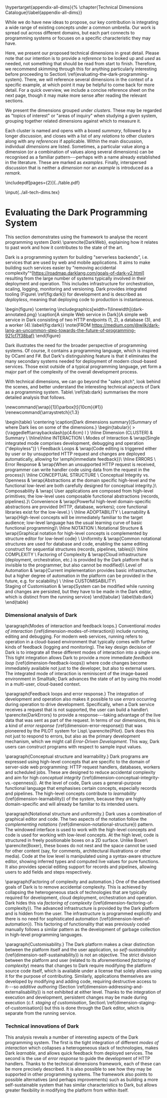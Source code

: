 \hypertarget{appendix-all-dims}{%
\chapter{Technical Dimensions Catalogue}\label{appendix-all-dims}}

While we do have new ideas to propose, our key contribution is integrating a wide range of existing concepts under a common umbrella. Our work is spread out across different domains, but each part connects to programming systems or focuses on a specific characteristic they may have.

Here, we present our proposed technical dimensions in great detail. Please note that our intention is to provide a *reference* to be looked up and *used* as needed, not something that should be read from start to finish. Therefore, we recommend skimming through this for anything particularly interesting before proceeding to Section\ \ref{evaluating-the-dark-programming-system}. There, we will reference several dimensions in the context of a specific example, at which point it may be helpful to come back for more detail. For a quick overview, we include a concise reference sheet on the next page, though it may make more sense after reading the relevant sections.

We present the dimensions grouped under *clusters*. These may be regarded as "topics of interest" or "areas of inquiry" when studying a given system, grouping together related dimensions against which to measure it.

Each cluster is named and opens with a boxed *summary*, followed by a longer *discussion*, and closes with a list of any *relations* to other clusters along with any *references* if applicable. Within the main discussion, individual *dimensions* are listed. Sometimes, a particular value along a dimension (or a combination of values along several dimensions) can be recognised as a familiar pattern---perhaps with a name already established in the literature. These are marked as *examples*. Finally, interspersed discussion that is neither a *dimension* nor an *example* is introduced as a *remark*.

\includepdf[pages={2}]{../table.pdf}

\input{../all-tech-dims.tex}

# Evaluating the Dark Programming System
This section demonstrates using the framework to analyse the recent programming system *Dark*\ \parencite{DarkWeb}, explaining how it relates to past work and how it contributes to the state of the art.

Dark is a programming system for building "serverless backends", i.e. services that are used by web and mobile applications. It aims to make building such services easier by "removing accidental complexity"^[https://roadmap.darklang.com/goals-of-dark-v2.html] resulting from the large number of systems typically involved in their deployment and operation. This includes infrastructure for orchestration, scaling, logging, monitoring and versioning. Dark provides integrated tooling (Figure\ \ref{fig:dark}) for development and is described as _deployless_, meaning that deploying code to production is instantaneous.

\begin{figure}
  \centering
  \includegraphics[width=1\linewidth]{dark-annotated.png}
  \caption[A simple Web service in Dark]{A simple web service in Dark consisting of two HTTP endpoints (1, 2), a database (3), and a worker (4).\label{fig:dark}}
  \note{FROM https://medium.com/@wilk/dark-lang-an-uncommon-step-towards-the-future-of-programming-921cf7f38baf}
\end{figure}

Dark illustrates the need for the broader perspective of programming systems. Of course, it contains a programming language, which is inspired by OCaml and F#. But Dark's distinguishing feature is that it eliminates the many secondary systems needed for deployment of modern cloud-based services. Those exist outside of a typical programming language, yet form a major part of the complexity of the overall development process.

With technical dimensions, we can go beyond the "sales pitch", look behind the scenes, and better understand the interesting technical aspects of Dark as a programming system. Table\ \ref{tab:dark} summarises the more detailed analysis that follows.

\newcommand{\wrap}[1]{\parbox[t]{10cm}{#1}}
\renewcommand{\arraystretch}{1.3}

\begin{table}
\centering
\caption[Dark dimensions summary]{Summary of where Dark lies on some of the dimensions.}
\begin{tabular}{ >{\raggedleft\arraybackslash}p{4.6cm} l }
\hline
Dimension (CLUSTER) & Summary \\ 
\hline\hline
INTERACTION	\\
Modes of Interaction & 
\wrap{Single integrated mode comprises development, debugging and operation ("deployless")} \\
Feedback Loops & \wrap{Code editing is triggered either by user or by unsupported HTTP request and changes are deployed automatically, allowing for \emph{immediate feedback}}\\
\hline
ERRORS	\\
Error Response & \wrap{When an unsupported HTTP request is received, programmer can write handler code using data from the request in the process}\\
\hline
CONCEPTUAL STRUCTURE	\\
Conceptual Integrity vs. Openness & \wrap{Abstractions at the domain specific high-level and the functional low-level are both carefully designed for conceptual integrity.}\\
Composability & \wrap{
User applications are composed from high-level primitives; the low-level uses composable functional abstractions (records, pipelines).}\\
Convenience & \wrap{Powerful high-level domain-specific abstractions are provided (HTTP, database, workers); core functional libraries exist for the low-level.} \\
\hline
ADOPTABILITY \\
Learnability & \wrap{High-level concepts will be immediately familiar to the target audience; low-level language has the usual learning curve of basic functional programming}\\
\hline
NOTATION	\\
Notational Structure & \wrap{Graphical notation for high-level concepts is complemented by structure editor for low-level code} \\
Uniformity & \wrap{Common notational structures are used for database and code, enabling the same editing construct for sequential structures (records, pipelines, tables)}\\
\hline
COMPLEXITY	\\
Factoring of Complexity & \wrap{Cloud infrastructure (deployment, orchestration, etc.) is provided by the Dark platform that is invisible to the programmer, but also cannot be modified}\\
Level of Automation & \wrap{Current implementation provides basic infrastructure, but a higher degree of automation in the platform can be provided in the future, e.g. for scalability} \\
\hline
CUSTOMISABILITY\\	
Staging of Customisation & \wrap{System can be modified while running and changes are persisted, but they have to be made in the Dark editor, which is distinct from the running service}
\end{tabular}
\label{tab:dark}
\end{table}

### Dimensional analysis of Dark

\paragraph{Modes of interaction and feedback loops.}
Conventional *modes of interaction* (\ref{dimension-modes-of-interaction}) include running, editing and debugging. For modern web services, running refers to operation in a cloud-based environment that typically comes with further kinds of feedback (logging and monitoring). The key design decision of Dark is to integrate all these different modes of interaction into a single one. This tight integration allows Dark to provide a more immediate *feedback loop* (\ref{dimension-feedback-loops}) where code changes become immediately available not just to the developer, but also to external users. The integrated mode of interaction is reminiscent of the image-based environment in Smalltalk; Dark advances the state of art by using this model in a multi-user, cloud-based context.

\paragraph{Feedback loops and error response.}
The integration of development and operation also makes it possible to use *errors* occurring during operation to drive development. Specifically, when a Dark service receives a request that is not supported, the user can build a handler\ \parencite{DarkErrors} to provide a response---taking advantage of the live data that was sent as part of the request. In terms of our dimensions, this is a kind of _error response_ (\ref{dimension-error-response}) that was pioneered by the PILOT system for Lisp\ \parencite{Pilot}. Dark does this not just to respond to errors, but also as the primary development mechanism, which we might call *Error-Driven Development.* This way, Dark users can construct programs with respect to sample input values.

\paragraph{Conceptual structure and learnability.} Dark programs are expressed using high-level concepts that are specific to the domain of server-side web programming: HTTP request handlers, databases, workers and scheduled jobs. These are designed to reduce accidental complexity and aim for high _conceptual integrity_ (\ref{dimension-conceptual-integrity-vs.-openness}). At the level of code, Dark uses a general-purpose functional language that emphasises certain concepts, especially records and pipelines. The high-level concepts contribute to _learnability_ (\ref{dimension-learnability}) of the system, because they are highly domain-specific and will already be familiar to its intended users.

\paragraph{Notational structure and uniformity.} Dark uses a combination of graphical editor and code. The two aspects of the notation follow the _complementing notations_ (\ref{dimension-notational-structure}) pattern. The windowed interface is used to work with the high-level concepts and code is used for working with low-level concepts. At the high level, code is structured in freely positionable boxes on a 2D surface. Unlike Boxer\ \parencite{Boxer}, these boxes do not nest and the space cannot be used for other content (say, for comments, architectural illustrations or other media). Code at the low level is manipulated using a syntax-aware structure editor, showing inferred types and computed live values for pure functions. It also provides special editing support for records and pipelines, allowing users to add fields and steps respectively.

\paragraph{Factoring of complexity and automation.} One of the advertised goals of Dark is to remove accidental complexity. This is achieved by collapsing the heterogeneous stack of technologies that are typically required for development, cloud deployment, orchestration and operation. Dark hides this via _factoring of complexity_ (\ref{dimension-factoring-of-complexity}). The advanced infrastructure is provided by the Dark platform and is hidden from the user. The infrastructure is programmed explicitly and there is no need for sophisticated automation (\ref{dimension-level-of-automation}). This factoring of functionality that was previously coded manually follows a similar pattern as the development of garbage collection in high-level programming languages.

\paragraph{Customisability.} The Dark platform makes a clear distinction between the platform itself and the user application, so _self-sustainability_ (\ref{dimension-self-sustainability}) is not an objective. The strict division between the platform and user (related to its aforementioned _factoring of complexity_) means that changes to Dark require modifying the platform source code itself, which is available under a license that solely allows using it for the purpose of contributing. Similarly, applications themselves are developed by modifying and adding code, requiring destructive access to it---so _additive authoring_ (Section \ref{dimension-addressing-and-externalisability}) is not exhibited at either level. Thanks to the integration of execution and development, persistent changes may be made during execution (c.f. _staging of customisation_, Section\ \ref{dimension-staging-of-customisation}) but this is done through the Dark editor, which is separate from the running service.

### Technical innovations of Dark

This analysis reveals a number of interesting aspects of the Dark programming system. The first is the tight integration of different _modes of interaction_ which collapses a heterogeneous stack of technologies, makes Dark _learnable_, and allows quick feedback from deployed services. The second is the use of _error response_ to guide the development of HTTP handlers. Thanks to the technical dimensions framework, each of these can be more precisely described. It is also possible to see how they may be supported in other programming systems. The framework also points to possible alternatives (and perhaps improvements) such as building a more self-sustainable system that has similar characteristics to Dark, but allows greater flexibility in modifying the platform from within itself.
